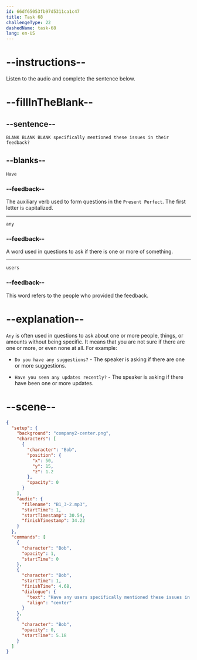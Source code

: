 ```yaml
---
id: 66df65053fb97d5311ca1c47
title: Task 68
challengeType: 22
dashedName: task-68
lang: en-US
---
```

<!--
AUDIO REFERENCE:
Bob: Have any users specifically mentioned these issues in their feedback?
-->

# --instructions--

Listen to the audio and complete the sentence below.

# --fillInTheBlank--

## --sentence--

`BLANK BLANK BLANK specifically mentioned these issues in their feedback?`

## --blanks--

`Have`

### --feedback--

The auxiliary verb used to form questions in the `Present Perfect`. The first letter is capitalized.

---

`any`

### --feedback--

A word used in questions to ask if there is one or more of something.

---

`users`

### --feedback--

This word refers to the people who provided the feedback.

# --explanation--

`Any` is often used in questions to ask about one or more people, things, or amounts without being specific. It means that you are not sure if there are one or more, or even none at all. For example:

- `Do you have any suggestions?` - The speaker is asking if there are one or more suggestions.

- `Have you seen any updates recently?` - The speaker is asking if there have been one or more updates.

# --scene--

```json
{
  "setup": {
    "background": "company2-center.png",
    "characters": [
      {
        "character": "Bob",
        "position": {
          "x": 50,
          "y": 15,
          "z": 1.2
        },
        "opacity": 0
      }
    ],
    "audio": {
      "filename": "B1_3-2.mp3",
      "startTime": 1,
      "startTimestamp": 30.54,
      "finishTimestamp": 34.22
    }
  },
  "commands": [
    {
      "character": "Bob",
      "opacity": 1,
      "startTime": 0
    },
    {
      "character": "Bob",
      "startTime": 1,
      "finishTime": 4.68,
      "dialogue": {
        "text": "Have any users specifically mentioned these issues in their feedback?",
        "align": "center"
      }
    },
    {
      "character": "Bob",
      "opacity": 0,
      "startTime": 5.18
    }
  ]
}
```
